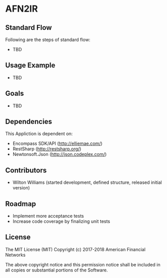 # AFN2IR #

## Standard Flow ##

Following are the steps of standard flow:

- TBD

## Usage Example ##

- TBD

## Goals ##

- TBD

## Dependencies ##

This Appliction is dependent on:

- Encompass SDK/API (http://elliemae.com/)
- RestSharp (http://restsharp.org/)
- Newtonsoft.Json (http://json.codeplex.com/)

## Contributors ##

- Wilton Williams  (started development, defined structure, released initial version)

## Roadmap ##

- Implement more acceptance tests
- Increase code coverage by finalizing unit tests

## License ##

The MIT License (MIT)
Copyright (c) 2017-2018 American Financial Networks

The above copyright notice and this permission notice shall be included in all copies or substantial portions of the Software.
